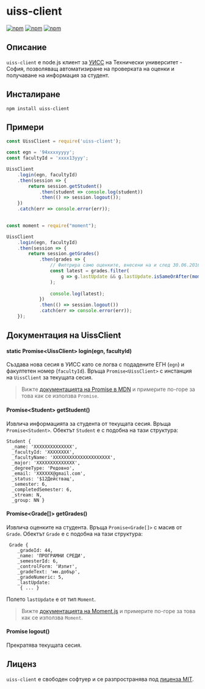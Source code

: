 uiss-client
=============
[![npm](https://img.shields.io/npm/v/uiss-client.svg)](https://www.npmjs.com/package/uiss-client)
[![npm](https://img.shields.io/npm/dt/uiss-client.svg)](https://www.npmjs.com/package/uiss-client)
[![npm](https://img.shields.io/npm/l/uiss-client.svg)]()

## Описание
`uiss-client` е node.js клиент за [УИСС](http://student.tu-sofia.bg) на Технически университет - София, позволяващ автоматизиране на проверката на оценки и получаване на информация за студент.

## Инсталиране
```
npm install uiss-client
```

## Примери
```js
const UissClient = require('uiss-client');

const egn = '94xxxxyyyy';
const facultyId = 'xxxx13yyy';
```

```js
UissClient
    .login(egn, facultyId)
    .then(session => {
        return session.getStudent()
            .then(student => console.log(student))
            .then(() => session.logout());
    })
    .catch(err => console.error(err));
    
```

```js
const moment = require("moment");

UissClient
    .login(egn, facultyId)
    .then(session => {
        return session.getGrades()
            .then(grades => {
                // Филтрира само оценките, внесени на и след 30.06.2016
                const latest = grades.filter(
                    g => g.lastUpdate && g.lastUpdate.isSameOrAfter(moment("30.06.2016", "DD.MM.YYYY"))
                );
                
                console.log(latest);
            })
            .then(() => session.logout())
            .catch(err => console.error(err));
    });
```

## Документация на UissClient
#### static Promise\<UissClient\> login(egn, facultyId)
Създава нова сесия в УИСС като се логва с подадените ЕГН (`egn`) и факултетен номер (`facultyId`). Връща `Promise<UissClient>` с инстанция на `UissClient` за текущата сесия.

> Вижте [документацията на Promise в MDN](https://developer.mozilla.org/en-US/docs/Web/JavaScript/Reference/Global_Objects/Promise) и примерите по-горе за това как се използва `Promise`.

#### Promise\<Student\> getStudent()
Извлича информацията за студента от текущата сесия. Връща `Promise<Student>`. Обектът `Student` е с подобна на тази структура:
```
Student {
  _name: 'XXXXXXXXXXXXXX',
  _facultyId: 'XXXXXXXX',
  _facultyName: 'XXXXXXXXXXXXXXXXXXXXX',
  _major: 'XXXXXXXXXXXXXX',
  _degreeType: 'Редовно',
  _email: 'XXXXXX@gmail.com',
  _status: '$12Действащ',
  _semester: 6,
  _completedSemester: 6,
  _stream: N,
  _group: NN }
```

#### Promise\<Grade[]\> getGrades()
Извлича оценките на студента. Връща `Promise<Grade[]>` с масив от `Grade`. Обектът `Grade` е с подобна на тази структура:
```
 Grade {
    _gradeId: 44,
    _name: 'ПРОГРАМНИ СРЕДИ',
    _semesterId: 6,
    _controlForm: 'Изпит',
    _gradeText: 'мн.добър',
    _gradeNumeric: 5,
    _lastUpdate:
     { ... }
```
Полето `lastUpdate` е от тип `Moment`.

> Вижте [документацията на Moment.js](http://momentjs.com/docs/) и примерите по-горе за това как се използва `Moment`.

#### Promise logout()
Прекратява текущата сесия.

## Лиценз
`uiss-client` е свободен софтуер и се разпространява под [лиценза MIT](/LICENSE).
